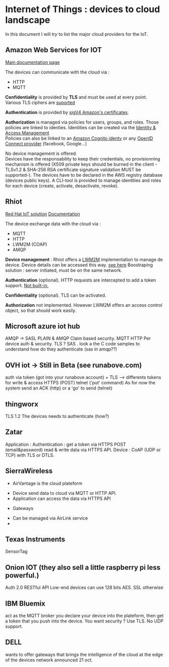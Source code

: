 # Internet of Things :  devices to cloud landscape

In this document I will *try* to list the major cloud providers for the IoT.


## Amazon Web Services for IOT

[Main documentation page](http://docs.aws.amazon.com/iot/latest/developerguide/what-is-aws-iot.html)

The devices can communicate with the cloud via :
 + HTTP
 + MQTT

**Confidentiality** is provided by **TLS** and must be used at every point.   
Various TLS ciphers are [suported](http://docs.aws.amazon.com/iot/latest/developerguide/iot-security-identity.html)    

**Authentication** is provided by [sigV4 Amazon's certificates](http://docs.aws.amazon.com/general/latest/gr/signature-version-4.html).   

**Authorization** is managed via policies for users, groups, and roles.
Those policies are linked to identies. Identities can be created via the [Identity & Access Management](https://aws.amazon.com/fr/iam/)    
Policies can also be linked to an [Amazon Cognito identy](https://docs.aws.amazon.com/cognito/devguide/identity/) or any [OpenID Connect provider](https://docs.aws.amazon.com/cognito/devguide/identity/external-providers/openid-connect/) (facebook, Google...)

No device management is offered.    
Devices have the responsability to keep their credentials, no provisionning mechanism is offered (X509 private keys should be burned in the client - TLSv1.2 & SHA-256 RSA certificate signature validation MUST be supported-).
The devices have to be declared in the AWS registry database (devices public keys). A CLI-tool is provided to manage identities and roles for each device (create, activate, desactivate, revoke).    


## Rhiot
[Red Hat IoT solution](http://rhiot.io)
[Documentation](https://github.com/rhiot/rhiot/blob/master/docs/readme.md)

The device exchange data with the cloud via :
 - MQTT
 - HTTP
 - LWM2M (COAP)
 - AMQP

**Device management** : Rhiot offers a [LWM2M](LWM2M/LWM2M.md) implementation to manage de device. Device details can be accessed this way. [see here](https://github.com/rhiot/rhiot/blob/master/docs/readme.md#reading-devices-details)
Boostraping solution : server initiated, must be on the same network.

**Authentication** (optional). HTTP requests are intercepted to add a token support. [Not built-in.](https://github.com/rhiot/rhiot/blob/master/docs/readme.md#intercepting-rest-api-requests)

**Confidentiality** (optional). TLS can be activated.

**Authorization** not implemented. However LWM2M offers an access control object, so that should work easily.


## Microsoft azure iot hub
AMQP -> SASL PLAIN  & AMQP Claim based security.
MQTT
HTTP
Per device auth & security.
TLS ?
SAS . look a the C code samples to understand how do they authenticate (sas in amqp??)



## OVH iot -> Still in Beta (see runabove.com)
auth via token (got into your runabove account) + TLS
--> differents tokens for write & access
HTTPS (POST)
telnet ('put' command)
As for now the system send an ACK (http) or a 'go' to send (telnet)


## thingworx
TLS 1.2
The devices needs to authenticate (how?)


## Zatar 
Application : Authentication : get a token via HTTPS POST (email&password)
	read & write data via HTTPS API.
Device : CoAP (UDP or TCP) with TLS or DTLS.


## SierraWireless
 - AirVantage is the cloud plateform
  * Device send data to cloud via MQTT or HTTP API.
  * Application can access the data via HTTPS API

 - Gateways
  * Can be managed via AirLink service
  * 

## Texas Instruments
SensorTag

## Onion IOT (they also sell a little raspberry pi less powerful.)
Auth 2.0 
RESTful API
Low-end devices can use 128 bits AES. SSL otherwise


## IBM Bluemix
act as the MQTT broker
you declare your device into the plateform, then get a token that you push into the device.
You want security ? Use TLS. No UDP support.

## DELL 
wants to offer gateways that brings the intelligence of the cloud at the edge of the devices network
announced 21 oct.
